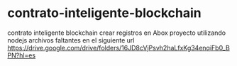 # contrato-inteligente-blockchain
contrato inteligente blockchain crear registros en Abox  proyecto utilizando nodejs 
archivos faltantes en el siguiente url https://drive.google.com/drive/folders/16JD8cVjPsvh2haLfxKg34enqiFb0_BPN?hl=es
